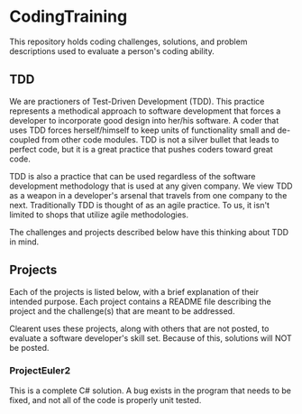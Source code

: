 CodingTraining
==============

This repository holds coding challenges, solutions, and problem descriptions used to evaluate a person's coding ability.

TDD
---
We are practioners of Test-Driven Development (TDD).  This practice represents a methodical approach to software development that forces a developer to incorporate good design into her/his software.  A coder that uses TDD forces herself/himself to keep units of functionality small and de-coupled from other code modules.  TDD is not a silver bullet that leads to perfect code, but it is a great practice that pushes coders toward great code.

TDD is also a practice that can be used regardless of the software development methodology that is used at any given company.  We view TDD as a weapon in a developer's arsenal that travels from one company to the next.  Traditionally TDD is thought of as an agile practice.  To us, it isn't limited to shops that utilize agile methodologies.

The challenges and projects described below have this thinking about TDD in mind.

Projects
--------
Each of the projects is listed below, with a brief explanation of their intended purpose.  Each project contains a README file describing the project and the challenge(s) that are meant to be addressed.

Clearent uses these projects, along with others that are not posted, to evaluate a software developer's skill set.  Because of this, solutions will NOT be posted.

### ProjectEuler2

This is a complete C# solution.  A bug exists in the program that needs to be fixed, and not all of the code is properly unit tested.